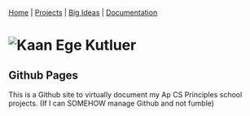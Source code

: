 [Home](README.md) | [Projects](projects.md) | [Big Ideas](big_ideas.md) | [Documentation](documentation.md)

# **![Kaan Ege Kutluer]()**

## **Github Pages**

This is a Github site to virtually document my Ap CS Principles school projects.
(If I can SOMEHOW manage Github and not fumble)
